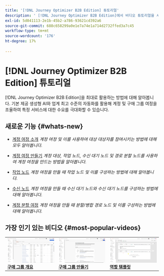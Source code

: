 ```yaml
---
title: '[!DNL Journey Optimizer B2B Edition] 튜토리얼'
description: ' [!DNL Journey Optimizer B2B Edition]에서 비디오 튜토리얼을 시청하십시오. 계정 오케스트레이션 및 구매 그룹 여정 등에 대한 이해를 높이십시오.'
exl-id: 5d041113-2e1b-45b2-a786-93621cd392a6
source-git-commit: 688c658299a0e1e7a74e1a714d2732ffed3a7c45
workflow-type: tm+mt
source-wordcount: '176'
ht-degree: 17%

---
```


# [!DNL Journey Optimizer B2B Edition] 튜토리얼

[!DNL Journey Optimizer B2B Edition]을 최대로 활용하는 방법에 대해 알아봅니다. 기본 제공 생성형 AI와 업계 최고 수준의 자동화를 활용해 계정 및 구매 그룹 여정을 조율하여 특정 서비스에 대한 수요를 극대화할 수 있습니다.

## 새로운 기능 {#whats-new}

* [계정 여정 소개](/help/account-journeys/introducing-account-journeys.md)
  _계정 여정 및 이를 사용하여 대상 대상자를 참여시키는 방법에 대해 모두 알아봅니다._

* [계정 여정 만들기](/help/account-journeys/create-an-account-journey.md)
  _계정 대상, 작업 노드, 수신 대기 노드 및 경로 분할 노드를 사용하여 계정 여정을 만드는 방법을 알아봅니다._

* [작업 노드](/help/account-journeys/journey-nodes/action-node.md)
  _계정 여정을 만들 때 작업 노드 및 이를 구성하는 방법에 대해 알아봅니다._

* [수신 노드](/help/account-journeys/journey-nodes/listen-node.md)
  _계정 여정을 만들 때 수신 대기 노드와 수신 대기 노드를 구성하는 방법에 대해 알아봅니다._

* [계정 분할 여정](/help/account-journeys/journey-nodes/split-account-journey.md)
  _계정 여정을 만들 때 분할/병합 경로 노드 및 이를 구성하는 방법에 대해 알아봅니다._

## 가장 인기 있는 비디오 {#most-popular-videos}

<table>
<tr>
<td>
<a href="/help/buying-groups/buying-groups-overview.md"><img alt="&apos;구매 그룹 개요&apos; 비디오의 썸네일 이미지" src="assets/buying-groups-overview.png"></a>
<div><a href="/help/buying-groups/buying-groups-overview.md"><strong>구매 그룹 개요</strong></a></div>
</td>
<td>
<a href="/help/buying-groups/create-a-buying-group.md"><img alt="&apos;구매 그룹 만들기&apos; 비디오의 썸네일 이미지" src="assets/create-a-buying-group.png"></a>
<div><a href="/help/buying-groups/create-a-buying-group.md"><strong>구매 그룹 만들기</strong></a></div>
</td>
<td>
<a href="/help/buying-groups/role-templates.md"><img alt="역할 템플릿 비디오의 썸네일 이미지" src="assets/role-templates.png" /></a>
<div><a href="/help/buying-groups/role-templates.md"><strong>역할 템플릿</strong></a></div>
</td>
</tr>
</table>
